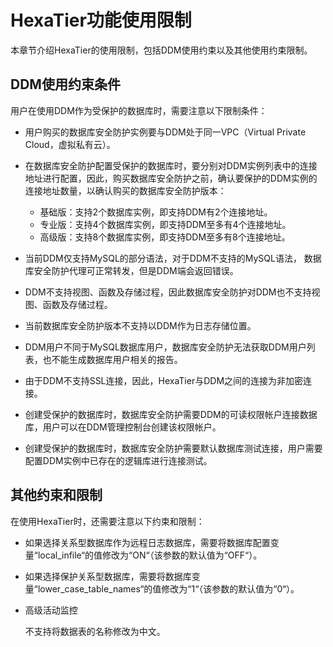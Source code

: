 # HexaTier功能使用限制<a name="ZH-CN_TOPIC_0119032229"></a>

本章节介绍HexaTier的使用限制，包括DDM使用约束以及其他使用约束限制。

## DDM使用约束条件<a name="section473418388579"></a>

用户在使用DDM作为受保护的数据库时，需要注意以下限制条件：

-   用户购买的数据库安全防护实例要与DDM处于同一VPC（Virtual Private Cloud，虚拟私有云）。
-   在数据库安全防护配置受保护的数据库时，要分别对DDM实例列表中的连接地址进行配置，因此，购买数据库安全防护之前，确认要保护的DDM实例的连接地址数量，以确认购买的数据库安全防护版本：
    -   基础版：支持2个数据库实例，即支持DDM有2个连接地址。
    -   专业版：支持4个数据库实例，即支持DDM至多有4个连接地址。
    -   高级版：支持8个数据库实例，即支持DDM至多有8个连接地址。

-   当前DDM仅支持MySQL的部分语法，对于DDM不支持的MySQL语法， 数据库安全防护代理可正常转发，但是DDM端会返回错误。
-   DDM不支持视图、函数及存储过程，因此数据库安全防护对DDM也不支持视图、函数及存储过程。
-   当前数据库安全防护版本不支持以DDM作为日志存储位置。
-   DDM用户不同于MySQL数据库用户，数据库安全防护无法获取DDM用户列表，也不能生成数据库用户相关的报告。
-   由于DDM不支持SSL连接，因此，HexaTier与DDM之间的连接为非加密连接。
-   创建受保护的数据库时，数据库安全防护需要DDM的可读权限帐户连接数据库，用户可以在DDM管理控制台创建该权限帐户。
-   创建受保护的数据库时，数据库安全防护需要默认数据库测试连接，用户需要配置DDM实例中已存在的逻辑库进行连接测试。

## 其他约束和限制<a name="section1446222781710"></a>

在使用HexaTier时，还需要注意以下约束和限制：

-   如果选择关系型数据库作为远程日志数据库，需要将数据库配置变量“local\_infile“的值修改为“ON“（该参数的默认值为“OFF“）。
-   如果选择保护关系型数据库，需要将数据库变量“lower\_case\_table\_names“的值修改为“1“（该参数的默认值为“0“）。
-   高级活动监控

    不支持将数据表的名称修改为中文。


